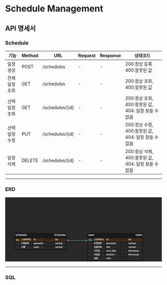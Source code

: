 # Schedule Management

## API 명세서

### Schedule
| 기능       | Method | URL             | Request | Response | 상태코드                                  |
|----------|-------|-----------------|---|---|---------------------------------------|
| 일정 생성    | POST | /schedules      | - | - | 200:정상 등록 400:잘못된 값                   |
| 전체 일정 조회 | GET   | /schedules      | - | - | 200:정상 조회, 400:잘못된 값                  |
| 선택 일정 조회 | GET   | /schedules/{id} | - | - | 200:정상 조회, 400:잘못된 값, 404: 일정 찾을 수 없음 |
| 선택 일정 수정 | PUT   | /schedules/{id} | - | - | 200:정상 수정, 400:잘못된 값, 404: 일정 찾을 수 없음 |
| 일정 삭제    | DELETE | /schedules/{id} | - | - | 200:정상 삭제, 400:잘못된 값, 404: 일정 찾을 수 없음 |

***
### ERD
![Alt text](/src/ERD.png)
***
### SQL
